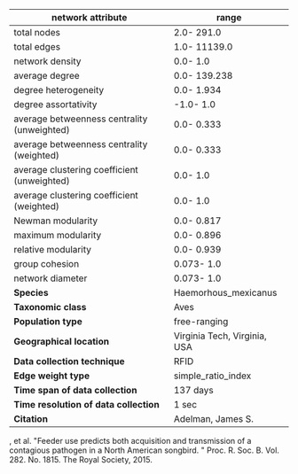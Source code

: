 network attribute|range
---|---
total nodes|2.0- 291.0
total edges|1.0- 11139.0
network density|0.0- 1.0
average degree|0.0- 139.238
degree heterogeneity|0.0- 1.934
degree assortativity|-1.0- 1.0
average betweenness centrality (unweighted)|0.0- 0.333
average betweenness centrality (weighted)|0.0- 0.333
average clustering coefficient (unweighted)|0.0- 1.0
average clustering coefficient (weighted)|0.0- 1.0
Newman modularity|0.0- 0.817
maximum modularity|0.0- 0.896
relative modularity|0.0- 0.939
group cohesion|0.073- 1.0
network diameter|0.073- 1.0
**Species**| Haemorhous_mexicanus
**Taxonomic class**| Aves
**Population type**| free-ranging
**Geographical location**| Virginia Tech, Virginia, USA
**Data collection technique**| RFID
**Edge weight type**| simple_ratio_index
**Time span of data collection**| 137 days
**Time resolution of data collection**| 1 sec
**Citation**| Adelman, James S.
, et al.
 "Feeder use predicts both acquisition and transmission of a contagious pathogen in a North American songbird.
" Proc.
 R.
 Soc.
 B.
 Vol.
 282.
 No.
 1815.
 The Royal Society, 2015.
